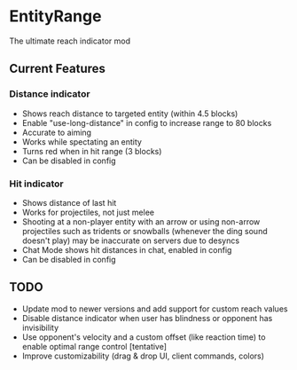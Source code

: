 # EntityRange

The ultimate reach indicator mod

## Current Features
### Distance indicator
- Shows reach distance to targeted entity (within 4.5 blocks)
- Enable "use-long-distance" in config to increase range to 80 blocks
- Accurate to aiming
- Works while spectating an entity
- Turns red when in hit range (3 blocks)
- Can be disabled in config

### Hit indicator
- Shows distance of last hit
- Works for projectiles, not just melee
- Shooting at a non-player entity with an arrow or using non-arrow projectiles such as tridents or snowballs (whenever the ding sound doesn't play) may be inaccurate on servers due to desyncs
- Chat Mode shows hit distances in chat, enabled in config
- Can be disabled in config

## TODO
- Update mod to newer versions and add support for custom reach values
- Disable distance indicator when user has blindness or opponent has invisibility
- Use opponent's velocity and a custom offset (like reaction time) to enable optimal range control [tentative]
- Improve customizability (drag & drop UI, client commands, colors)
